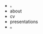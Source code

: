 - <span onClick="updateContent('markdown/home.md')"><img src="img/home-icon-html-13.jpg" alt="home" width=1% /></span>
- <span onClick="updateContent('markdown/about.md')">about</span>
- <span onClick="updateContent('markdown/cv.md')">cv</span>
- <span onClick="updateContent('https://raw.githubusercontent.com/jagrafft/presentations/master/README.md')">presentations</span>
- <a href="https://github.com/jagrafft" alt="jason's GitHub page" target="_blank"><img src="img/GitHub-Mark-32px.png" alt="home" width=1% /></a>
